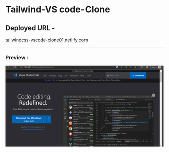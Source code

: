 # Tailwind-VS code-Clone

## Deployed URL - 
 [tailwindcss-vscode-clone01.netlify.com](https://tailwindcss-vscode-clone01.netlify.app/)

 --- 

 ### Preview :
 ![output](./VisualStudioClone/Output.png)